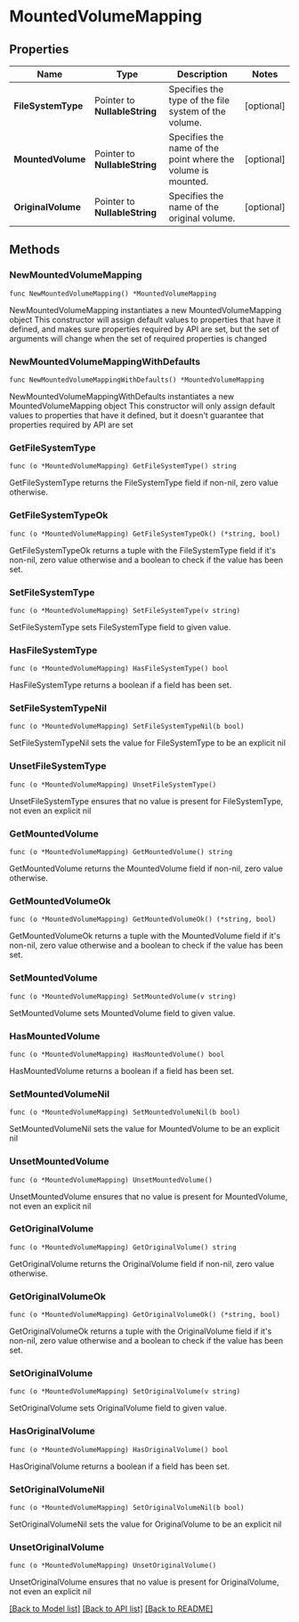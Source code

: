 # MountedVolumeMapping

## Properties

Name | Type | Description | Notes
------------ | ------------- | ------------- | -------------
**FileSystemType** | Pointer to **NullableString** | Specifies the type of the file system of the volume. | [optional] 
**MountedVolume** | Pointer to **NullableString** | Specifies the name of the point where the volume is mounted. | [optional] 
**OriginalVolume** | Pointer to **NullableString** | Specifies the name of the original volume. | [optional] 

## Methods

### NewMountedVolumeMapping

`func NewMountedVolumeMapping() *MountedVolumeMapping`

NewMountedVolumeMapping instantiates a new MountedVolumeMapping object
This constructor will assign default values to properties that have it defined,
and makes sure properties required by API are set, but the set of arguments
will change when the set of required properties is changed

### NewMountedVolumeMappingWithDefaults

`func NewMountedVolumeMappingWithDefaults() *MountedVolumeMapping`

NewMountedVolumeMappingWithDefaults instantiates a new MountedVolumeMapping object
This constructor will only assign default values to properties that have it defined,
but it doesn't guarantee that properties required by API are set

### GetFileSystemType

`func (o *MountedVolumeMapping) GetFileSystemType() string`

GetFileSystemType returns the FileSystemType field if non-nil, zero value otherwise.

### GetFileSystemTypeOk

`func (o *MountedVolumeMapping) GetFileSystemTypeOk() (*string, bool)`

GetFileSystemTypeOk returns a tuple with the FileSystemType field if it's non-nil, zero value otherwise
and a boolean to check if the value has been set.

### SetFileSystemType

`func (o *MountedVolumeMapping) SetFileSystemType(v string)`

SetFileSystemType sets FileSystemType field to given value.

### HasFileSystemType

`func (o *MountedVolumeMapping) HasFileSystemType() bool`

HasFileSystemType returns a boolean if a field has been set.

### SetFileSystemTypeNil

`func (o *MountedVolumeMapping) SetFileSystemTypeNil(b bool)`

 SetFileSystemTypeNil sets the value for FileSystemType to be an explicit nil

### UnsetFileSystemType
`func (o *MountedVolumeMapping) UnsetFileSystemType()`

UnsetFileSystemType ensures that no value is present for FileSystemType, not even an explicit nil
### GetMountedVolume

`func (o *MountedVolumeMapping) GetMountedVolume() string`

GetMountedVolume returns the MountedVolume field if non-nil, zero value otherwise.

### GetMountedVolumeOk

`func (o *MountedVolumeMapping) GetMountedVolumeOk() (*string, bool)`

GetMountedVolumeOk returns a tuple with the MountedVolume field if it's non-nil, zero value otherwise
and a boolean to check if the value has been set.

### SetMountedVolume

`func (o *MountedVolumeMapping) SetMountedVolume(v string)`

SetMountedVolume sets MountedVolume field to given value.

### HasMountedVolume

`func (o *MountedVolumeMapping) HasMountedVolume() bool`

HasMountedVolume returns a boolean if a field has been set.

### SetMountedVolumeNil

`func (o *MountedVolumeMapping) SetMountedVolumeNil(b bool)`

 SetMountedVolumeNil sets the value for MountedVolume to be an explicit nil

### UnsetMountedVolume
`func (o *MountedVolumeMapping) UnsetMountedVolume()`

UnsetMountedVolume ensures that no value is present for MountedVolume, not even an explicit nil
### GetOriginalVolume

`func (o *MountedVolumeMapping) GetOriginalVolume() string`

GetOriginalVolume returns the OriginalVolume field if non-nil, zero value otherwise.

### GetOriginalVolumeOk

`func (o *MountedVolumeMapping) GetOriginalVolumeOk() (*string, bool)`

GetOriginalVolumeOk returns a tuple with the OriginalVolume field if it's non-nil, zero value otherwise
and a boolean to check if the value has been set.

### SetOriginalVolume

`func (o *MountedVolumeMapping) SetOriginalVolume(v string)`

SetOriginalVolume sets OriginalVolume field to given value.

### HasOriginalVolume

`func (o *MountedVolumeMapping) HasOriginalVolume() bool`

HasOriginalVolume returns a boolean if a field has been set.

### SetOriginalVolumeNil

`func (o *MountedVolumeMapping) SetOriginalVolumeNil(b bool)`

 SetOriginalVolumeNil sets the value for OriginalVolume to be an explicit nil

### UnsetOriginalVolume
`func (o *MountedVolumeMapping) UnsetOriginalVolume()`

UnsetOriginalVolume ensures that no value is present for OriginalVolume, not even an explicit nil

[[Back to Model list]](../README.md#documentation-for-models) [[Back to API list]](../README.md#documentation-for-api-endpoints) [[Back to README]](../README.md)


